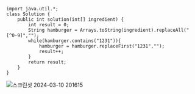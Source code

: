     import java.util.*;
    class Solution {
        public int solution(int[] ingredient) {
            int result = 0;
            String hamburger = Arrays.toString(ingredient).replaceAll("[^0-9]","");
            while(hamburger.contains("1231")){
                hamburger = hamburger.replaceFirst("1231","");
                result++;
            }
            return result;
        }
    }

![스크린샷 2024-03-10 201615](https://github.com/Ajaewoo/codingTest/assets/95599247/caba0964-ec65-40ad-b7f1-8c7f762df709)
